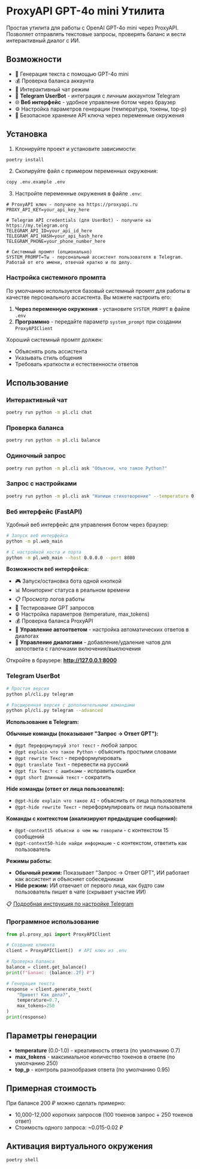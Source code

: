 # ProxyAPI GPT-4o mini Утилита

Простая утилита для работы с OpenAI GPT-4o mini через ProxyAPI. Позволяет отправлять текстовые запросы, проверять баланс и вести интерактивный диалог с ИИ.

## Возможности

- 🤖 Генерация текста с помощью GPT-4o mini
- 💰 Проверка баланса аккаунта
- 💬 Интерактивный чат режим
- 📱 **Telegram UserBot** - интеграция с личным аккаунтом Telegram
- 🌐 **Веб интерфейс** - удобное управление ботом через браузер
- ⚙️ Настройка параметров генерации (температура, токены, top-p)
- 🔐 Безопасное хранение API ключа через переменные окружения

## Установка

1. Клонируйте проект и установите зависимости:

```bash
poetry install
```

2. Скопируйте файл с примером переменных окружения:

```bash
copy .env.example .env
```

3. Настройте переменные окружения в файле `.env`:

```env
# ProxyAPI ключ - получите на https://proxyapi.ru
PROXY_API_KEY=your_api_key_here

# Telegram API credentials (для UserBot) - получите на https://my.telegram.org
TELEGRAM_API_ID=your_api_id_here
TELEGRAM_API_HASH=your_api_hash_here
TELEGRAM_PHONE=your_phone_number_here

# Системный промпт (опционально)
SYSTEM_PROMPT=Ты - персональный ассистент пользователя в Telegram. Работай от его имени, отвечай кратко и по делу.
```

### Настройка системного промпта

По умолчанию используется базовый системный промпт для работы в качестве персонального ассистента. Вы можете настроить его:

1. **Через переменную окружения** - установите `SYSTEM_PROMPT` в файле `.env`
2. **Программно** - передайте параметр `system_prompt` при создании `ProxyAPIClient`

Хороший системный промпт должен:

- Объяснять роль ассистента
- Указывать стиль общения
- Требовать краткости и естественности ответов

## Использование

### Интерактивный чат

```bash
poetry run python -m pl.cli chat
```

### Проверка баланса

```bash
poetry run python -m pl.cli balance
```

### Одиночный запрос

```bash
poetry run python -m pl.cli ask "Объясни, что такое Python?"
```

### Запрос с настройками

```bash
poetry run python -m pl.cli ask "Напиши стихотворение" --temperature 0.9 --max-tokens 500
```

### Веб интерфейс (FastAPI)

Удобный веб интерфейс для управления ботом через браузер:

```bash
# Запуск веб интерфейса
python -m pl.web_main

# С настройкой хоста и порта
python -m pl.web_main --host 0.0.0.0 --port 8080
```

**Возможности веб интерфейса:**

- 🎮 Запуск/остановка бота одной кнопкой
- 📊 Мониторинг статуса в реальном времени
- 📋 Просмотр логов работы
- 🧠 Тестирование GPT запросов
- ⚙️ Настройка параметров (temperature, max_tokens)
- 💰 Проверка баланса ProxyAPI
- 🤖 **Управление автоответом** - настройка автоматических ответов в диалогах
- 💬 **Управление диалогами** - добавление/удаление чатов для автоответа с галочками включения/выключения

Откройте в браузере: **http://127.0.0.1:8000**

### Telegram UserBot

```bash
# Простая версия
python pl/cli.py telegram

# Расширенная версия с дополнительными командами
python pl/cli.py telegram --advanced
```

**Использование в Telegram:**

**Обычные команды (показывают "Запрос → Ответ GPT"):**

- `@gpt Переформулируй этот текст` - любой запрос
- `@gpt explain что такое Python` - объяснить простыми словами
- `@gpt rewrite Текст` - переформулировать
- `@gpt translate Text` - перевести на русский
- `@gpt fix Текст с ашибками` - исправить ошибки
- `@gpt short Длинный текст` - сократить

**Hide команды (ответ от лица пользователя):**

- `@gpt-hide explain что такое AI` - объяснить от лица пользователя
- `@gpt-hide rewrite Текст` - переформулировать от лица пользователя

**Команды с контекстом (анализируют предыдущие сообщения):**

- `@gpt-context15 объясни о чем мы говорили` - с контекстом 15 сообщений
- `@gpt-context50-hide найди информацию` - с контекстом, ответить как пользователь

**Режимы работы:**

- **Обычный режим:** Показывает "Запрос → Ответ GPT", ИИ работает как ассистент и объясняет собеседникам
- **Hide режим:** ИИ отвечает от первого лица, как будто сам пользователь пишет в чате (скрывает участие ИИ)

📋 [Подробная инструкция по настройке Telegram](TELEGRAM_SETUP.md)

### Программное использование

```python
from pl.proxy_api import ProxyAPIClient

# Создание клиента
client = ProxyAPIClient()  # API ключ из .env

# Проверка баланса
balance = client.get_balance()
print(f"Баланс: {balance:.2f} ₽")

# Генерация текста
response = client.generate_text(
    "Привет! Как дела?",
    temperature=0.7,
    max_tokens=250
)
print(response)
```

## Параметры генерации

- **temperature** (0.0-1.0) - креативность ответа (по умолчанию 0.7)
- **max_tokens** - максимальное количество токенов в ответе (по умолчанию 250)
- **top_p** - контроль разнообразия ответа (по умолчанию 0.95)

## Примерная стоимость

При балансе 200 ₽ можно сделать примерно:

- 10,000-12,000 коротких запросов (100 токенов запрос + 250 токенов ответ)
- Стоимость одного запроса: ~0.015-0.02 ₽

## Активация виртуального окружения

```bash
poetry shell
```
